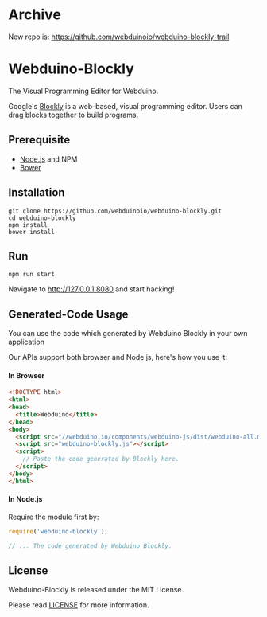 # Archive

New repo is: <https://github.com/webduinoio/webduino-blockly-trail>

# Webduino-Blockly

The Visual Programming Editor for Webduino.

Google's [Blockly](https://github.com/google/blockly) is a web-based, visual programming editor. Users can drag blocks together to build programs.

## Prerequisite

- [Node.js](https://nodejs.org) and NPM
- [Bower](http://bower.io)

## Installation

```Shell
git clone https://github.com/webduinoio/webduino-blockly.git
cd webduino-blockly
npm install
bower install
```

## Run

```
npm run start
```

Navigate to <http://127.0.0.1:8080> and start hacking!

## Generated-Code Usage

You can use the code which generated by Webduino Blockly in your own application

Our APIs support both browser and Node.js, here's how you use it:

#### In Browser

```html
<!DOCTYPE html>
<html>
<head>
  <title>Webduino</title>
</head>
<body>
  <script src="//webduino.io/components/webduino-js/dist/webduino-all.min.js"></script>
  <script src="webduino-blockly.js"></script>
  <script>
    // Paste the code generated by Blockly here.
  </script>
</body>
</html>
```

#### In Node.js

Require the module first by:

```javascript
require('webduino-blockly');

// ... The code generated by Webduino Blockly.
```

## License

Webduino-Blockly is released under the MIT License.

Please read [LICENSE](LICENSE) for more information.
